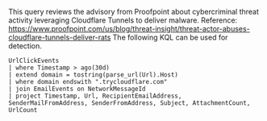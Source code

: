 This query reviews the advisory from Proofpoint about cybercriminal threat activity leveraging Cloudflare Tunnels to deliver malware.
Reference: https://www.proofpoint.com/us/blog/threat-insight/threat-actor-abuses-cloudflare-tunnels-deliver-rats
The following KQL can be used for detection.
```kql
UrlClickEvents
| where Timestamp > ago(30d)
| extend domain = tostring(parse_url(Url).Host)
| where domain endswith ".trycloudflare.com"
| join EmailEvents on NetworkMessageId
| project Timestamp, Url, RecipientEmailAddress, SenderMailFromAddress, SenderFromAddress, Subject, AttachmentCount, UrlCount 

